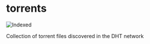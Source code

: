torrents 
========
![Indexed](https://img.shields.io/badge/indexed-102318-blue)

Collection of torrent files discovered in the DHT network
